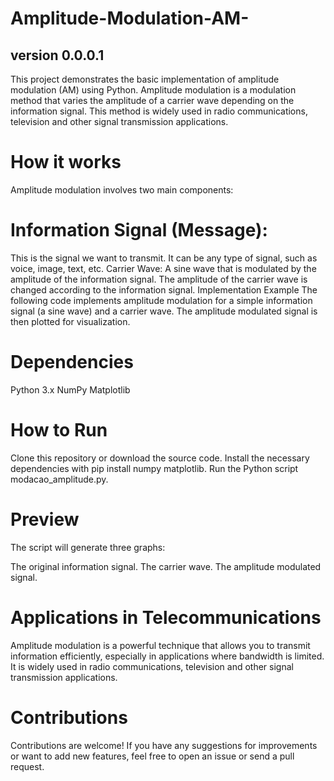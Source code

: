 # Amplitude-Modulation-AM-
## version 0.0.0.1

This project demonstrates the basic implementation of amplitude modulation (AM) using Python. Amplitude modulation is a modulation method that varies the amplitude of a carrier wave depending on the information signal. This method is widely used in radio communications, television and other signal transmission applications.

# How it works
Amplitude modulation involves two main components:

# Information Signal (Message): 
This is the signal we want to transmit. It can be any type of signal, such as voice, image, text, etc.
Carrier Wave: A sine wave that is modulated by the amplitude of the information signal. The amplitude of the carrier wave is changed according to the information signal.
Implementation Example
The following code implements amplitude modulation for a simple information signal (a sine wave) and a carrier wave. The amplitude modulated signal is then plotted for visualization.

# Dependencies
Python 3.x
NumPy
Matplotlib

# How to Run
Clone this repository or download the source code.
Install the necessary dependencies with pip install numpy matplotlib.
Run the Python script modacao_amplitude.py.

# Preview
The script will generate three graphs:

The original information signal.
The carrier wave.
The amplitude modulated signal.

# Applications in Telecommunications
Amplitude modulation is a powerful technique that allows you to transmit information efficiently, especially in applications where bandwidth is limited. It is widely used in radio communications, television and other signal transmission applications.

# Contributions
Contributions are welcome! If you have any suggestions for improvements or want to add new features, feel free to open an issue or send a pull request.
